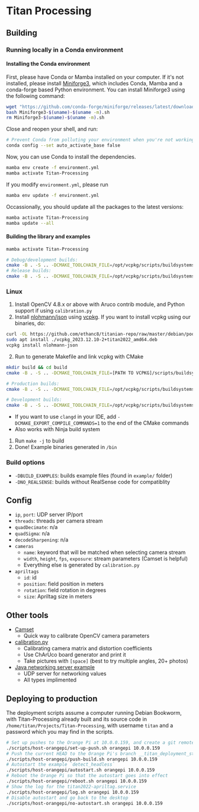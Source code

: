 # Titan Processing

## Building
### Running locally in a Conda environment

#### Installing the Conda environment
First, please have Conda or Mamba installed on your computer. If it's not installed, please install [Miniforge3](https://conda-forge.org/miniforge/), which includes Conda, Mamba and a conda-forge based Python environment. You can install Miniforge3 using the following command:

```bash
wget "https://github.com/conda-forge/miniforge/releases/latest/download/Miniforge3-$(uname)-$(uname -m).sh"
bash Miniforge3-$(uname)-$(uname -m).sh
rm Miniforge3-$(uname)-$(uname -m).sh
```

Close and reopen your shell, and run:

```bash
# Prevent Conda from polluting your environment when you're not working on Conda-managed projects.
conda config --set auto_activate_base false
```

Now, you can use Conda to install the dependencies.

```bash
mamba env create -f environment.yml
mamba activate Titan-Processing
```

If you modify `environment.yml`, please run

```bash
mamba env update -f environment.yml
```

Occassionally, you should update all the packages to the latest versions:

```bash
mamba activate Titan-Processing
mamba update --all
```

#### Building the library and examples

```bash
mamba activate Titan-Processing

# Debug/development builds:
cmake -B . -S .. -DCMAKE_TOOLCHAIN_FILE=/opt/vcpkg/scripts/buildsystems/vcpkg.cmake -DCMAKE_EXPORT_COMPILE_COMMANDS=1 -DBUILD_EXAMPLES=1 -DCMAKE_BUILD_TYPE=RelWithDebInfo -GNinja
# Release builds:
cmake -B . -S .. -DCMAKE_TOOLCHAIN_FILE=/opt/vcpkg/scripts/buildsystems/vcpkg.cmake -DBUILD_EXAMPLES=1 -GNinja
```

### Linux
1. Install OpenCV 4.8.x or above with Aruco contrib module, and Python support if using `calibration.py`
1. Install [nlohmann/json](https://github.com/nlohmann/json) using [vcpkg](https://github.com/Microsoft/vcpkg). If you want to install vcpkg using our binaries, do:
  ```bash
  curl -OL https://github.com/ethanc8/titanian-repo/raw/master/debian/pool/main/v/vcpkg/vcpkg_2023.12.10-2+titan2022_amd64.deb
  sudo apt install ./vcpkg_2023.12.10-2+titan2022_amd64.deb
  vcpkg install nlohmann-json
  ```
2. Run to generate Makefile and link vcpkg with CMake
```bash
mkdir build && cd build
cmake -B . -S .. -DCMAKE_TOOLCHAIN_FILE=[PATH TO VCPKG]/scripts/buildsystems/vcpkg.cmake -DBUILD_EXAMPLES=1

# Production builds:
cmake -B . -S .. -DCMAKE_TOOLCHAIN_FILE=/opt/vcpkg/scripts/buildsystems/vcpkg.cmake -DBUILD_EXAMPLES=1

# Development builds:
cmake -B . -S .. -DCMAKE_TOOLCHAIN_FILE=/opt/vcpkg/scripts/buildsystems/vcpkg.cmake -DCMAKE_EXPORT_COMPILE_COMMANDS=1 -DBUILD_EXAMPLES=1 -DCMAKE_BUILD_TYPE=RelWithDebInfo -GNinja
```
* If you want to use `clangd` in your IDE, add `-DCMAKE_EXPORT_COMPILE_COMMANDS=1` to the end of the CMake commands
* Also works with Ninja build system
1. Run `make -j` to build
2. Done! Example binaries generated in `/bin`
### Build options
* `-DBUILD_EXAMPLES`: builds example files (found in `example/` folder)
* `-DNO_REALSENSE`: builds without RealSense code for compatiblity
## Config
* `ip`, `port`: UDP server IP/port
* `threads`: threads per camera stream
* `quadDecimate`: n/a
* `quadSigma`: n/a
* `decodeSharpening`: n/a
* `cameras`
  * `name`: keyword that will be matched when selecting camera stream
  * `width`, `height`, `fps`, `exposure`: stream parameters (Camset is helpful)
  * Everything else is generated by `calibration.py`
* `apriltags`
  * `id`: id
  * `position`: field position in meters
  * `rotation`: field rotation in degrees
  * `size`: Apriltag size in meters
## Other tools
* [Camset](https://github.com/azeam/camset)
  * Quick way to calibrate OpenCV camera parameters
* [calibration.py](tools/calibration.md)
  * Calibrating camera matrix and distortion coefficients
  * Use ChArUco board generator and print it
  * Take pictures with `[space]` (best to try multiple angles, 20+ photos)
* [Java networking server example](test/java/NetworkingServer.java)
  * UDP server for networking values
  * All types implimented

## Deploying to production

The deployment scripts assume a computer running Debian Bookworm, with Titan-Processing already built and its source code in `/home/titan/Projects/Titan-Processing`, with username `titan` and a password which you may find in the scripts.

```bash
# Set up pushes to the Orange Pi at 10.0.0.159, and create a git remote called orangepi
./scripts/host-orangepi/set-up-push.sh orangepi 10.0.0.159
# Push the current HEAD to the Orange Pi's branch __titan_deployment_staging and build
./scripts/host-orangepi/push-build.sh orangepi 10.0.0.159
# Autostart the example `detect_headless`
./scripts/host-orangepi/autostart.sh orangepi 10.0.0.159
# Reboot the Orange Pi so that the autostart goes into effect
./scripts/host-orangepi/reboot.sh orangepi 10.0.0.159
# Show the log for the titan2022-apriltag.service
./scripts/host-orangepi/log.sh orangepi 10.0.0.159
# Disable autostart and go back to the desktop
./scripts/host-orangepi/no-autostart.sh orangepi 10.0.0.159
```